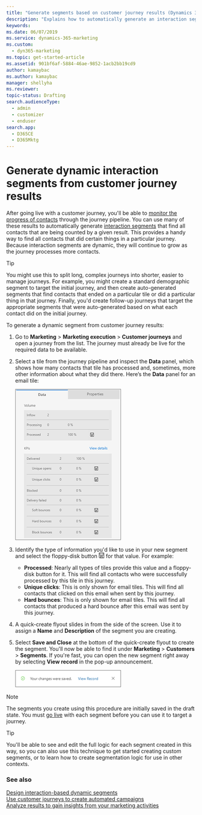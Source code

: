 ```yaml
---
title: "Generate segments based on customer journey results (Dynamics 365 Marketing) | Microsoft Docs"
description: "Explains how to automatically generate an interaction segment that finds all contacts who did a particular thing during a specific customer journey"
keywords:
ms.date: 06/07/2019
ms.service: dynamics-365-marketing
ms.custom: 
  - dyn365-marketing
ms.topic: get-started-article
ms.assetid: 901bf6af-5884-46ae-9852-1acb2bb19cd9
author: kamaybac
ms.author: kamaybac
manager: shellyha
ms.reviewer:
topic-status: Drafting
search.audienceType: 
  - admin
  - customizer
  - enduser
search.app: 
  - D365CE
  - D365Mktg
---
```


# Generate dynamic interaction segments from customer journey results

After going live with a customer journey, you'll be able to [monitor the progress of contacts](insights.md#journey-insights) through the journey pipeline. You can use many of these results to automatically generate [interaction segments](segments-interaction.md) that find all contacts that are being counted by a given result. This provides a handy way to find all contacts that did certain things in a particular journey. Because interaction segments are dynamic, they will continue to grow as the journey processes more contacts.

> [!TIP]
> You might use this to split long, complex journeys into shorter, easier to manage journeys. For example, you might create a standard demographic segment to target the initial journey, and then create auto-generated segments that find contacts that ended on a particular tile or did a particular thing in that journey. Finally, you'd create follow-up journeys that target the appropriate segments that were auto-generated based on what each contact did on the initial journey.

To generate a dynamic segment from customer journey results:

1. Go to **Marketing** > **Marketing execution** > **Customer journeys** and open a journey from the list. The journey must already be live for the required data to be available.

1. Select a tile from the journey pipeline and inspect the **Data** panel, which shows how many contacts that tile has processed and, sometimes, more other information about what they did there. Here’s the **Data** panel for an email tile:

    ![Data panel for an email tile](media/customer-journey-data-panel.png "Data panel for an email tile")

1. Identify the type of information you'd like to use in your new segment and select the floppy-disk button ![Save-as-segment button](media/floppy-disk-button.png "Save-as-segment button")  for that value. For example:
    - **Processed**: Nearly all types of tiles provide this value and a floppy-disk button for it. This will find all contacts who were successfully processed by this tile in this journey.
    - **Unique clicks**: This is only shown for email tiles. This will find all contacts that clicked on this email when sent by this journey.
    - **Hard bounces**: This is only shown for email tiles. This will find all contacts that produced a hard bounce after this email was sent by this journey.

1. A quick-create flyout slides in from the side of the screen. Use it to assign a **Name** and **Description** of the segment you are creating.

1. Select **Save and Close** at the bottom of the quick-create flyout to create the segment. You'll now be able to find it under **Marketing** > **Customers** > **Segments**. If you're fast, you can open the new segment right away by selecting **View record** in the pop-up announcement.

    ![Changes saved pop-up announcement](media/popup-changes-saved.png "Changes saved pop-up announcement")

> [!NOTE]
> The segments you create using this procedure are initially saved in the draft state. You must [go live](go-live.md) with each segment before you can use it to target a journey.

> [!TIP]
> You'll be able to see and edit the full logic for each segment created in this way, so you can also use this technique to get started creating custom segments, or to learn how to create segmentation logic for use in other contexts.

### See also

[Design interaction-based dynamic segments](segments-interaction.md)  
[Use customer journeys to create automated campaigns](customer-journeys-create-automated-campaigns.md)  
[Analyze results to gain insights from your marketing activities](insights.md)
